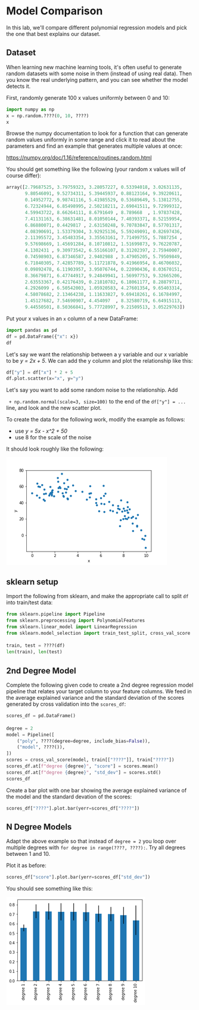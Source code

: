 # Model Comparison

In this lab, we'll compare different polynomial regression models and
pick the one that best explains our dataset.

## Dataset

When learning new machine learning tools, it's often useful to
generate random datasets with some noise in them (instead of using
real data).  Then you know the real underlying pattern, and you can
see whether the model detects it.

First, randomly generate 100 x values uniformly between 0 and 10:

```python
import numpy as np
x = np.random.????(0, 10, ????)
x
```

Browse the numpy documentation to look for a function that can
generate random values uniformly in some range and click it to read
about the parameters and find an example that generates multiple
values at once:

https://numpy.org/doc/1.16/reference/routines.random.html

You should get something like the following (your random x values will of course differ):

```python
array([2.79687525, 3.79759323, 3.28057227, 0.53394018, 3.02631135,
       9.80546091, 9.52734311, 5.39445937, 0.88123164, 9.39220611,
       0.14952772, 9.98741116, 5.41985529, 0.53689649, 5.13812755,
       6.72324944, 6.85498995, 2.50218211, 2.69041511, 9.72999312,
       4.59943722, 8.66264111, 8.6791649 , 8.789668  , 1.97837428,
       7.41131163, 6.38631481, 8.01050144, 7.40393371, 8.52159954,
       6.86880071, 0.4429817 , 2.63150248, 9.70783847, 8.57701317,
       4.08390691, 1.53379304, 3.92925136, 5.59249091, 0.82697436,
       2.11395572, 3.45483354, 3.35563161, 7.71499755, 5.7887254 ,
       9.57698669, 1.45691284, 8.10710812, 1.51699873, 9.76220787,
       4.1302431 , 9.30973542, 6.55166107, 8.31202397, 2.75940007,
       0.74598903, 6.87346587, 2.9402988 , 3.47905205, 5.79509849,
       6.71840305, 7.42857789, 5.11721878, 9.41966954, 8.46706032,
       0.09892478, 6.11903957, 3.95076744, 0.22090436, 8.03670151,
       8.36679871, 6.47744917, 9.24849941, 1.56997753, 9.32665206,
       2.63553367, 0.42176439, 0.21810782, 6.18061177, 8.28879711,
       4.2926099 , 6.50542003, 1.05920583, 4.27601354, 9.65403314,
       4.58078682, 2.13464238, 1.11633827, 9.69418261, 6.16784997,
       1.45127682, 7.54690907, 4.454097  , 8.32580719, 6.64915113,
       9.44550501, 8.50366841, 5.77728997, 9.21509513, 3.05229763])
```

Put your x values in an `x` column of a new DataFrame:

```python
import pandas as pd
df = pd.DataFrame({"x": x})
df
```

Let's say we want the relationship between a y variable and our x
variable to be *y = 2x + 5*.  We can add the y column and plot the
relationship like this:

```python
df["y"] = df["x"] * 2 + 5
df.plot.scatter(x="x", y="y")
```

Let's say you want to add some random noise to the relationship.  Add

` + np.random.normal(scale=3, size=100)` to the end of the `df["y"] =
...` line, and look and the new scatter plot.

To create the data for the following work, modify the example as follows:

* use *y = 5x - x^2 + 50*
* use 8 for the scale of the noise

It should look roughly like the following:

<img src="data.png">

## sklearn setup

Import the following from sklearn, and make the appropriate call to split `df` into train/test data:

```python
from sklearn.pipeline import Pipeline
from sklearn.preprocessing import PolynomialFeatures
from sklearn.linear_model import LinearRegression
from sklearn.model_selection import train_test_split, cross_val_score

train, test = ????(df)
len(train), len(test)
```

## 2nd Degree Model

Complete the following given code to create a 2nd degree regression model pipeline that relates your target column to your feature columns. We feed in the average explained variance and the standard deviation of the scores generated by cross validation into the `scores_df`:

```python
scores_df = pd.DataFrame()

degree = 2
model = Pipeline([
    ("poly", ????(degree=degree, include_bias=False)),
    ("model", ????()),
])
scores = cross_val_score(model, train[["????"]], train["????"])
scores_df.at[f"degree {degree}", "score"] = scores.mean()
scores_df.at[f"degree {degree}", "std_dev"] = scores.std()
scores_df
```

Create a bar plot with one bar showing the average explained variance
of the model and the standard devation of the scores:

```python
scores_df["????"].plot.bar(yerr=scores_df["????"])
```

## N Degree Models

Adapt the above example so that instead of `degree = 2` you loop over
multiple degrees with `for degree in range(????, ????):`.  Try all
degrees between 1 and 10.

Plot it as before:

```python
scores_df["score"].plot.bar(yerr=scores_df["std_dev"])
```

You should see something like this:

<img src="compare.png">
